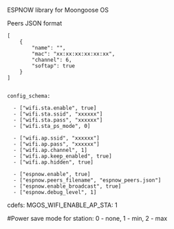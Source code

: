 ESPNOW library for Moongoose OS

Peers JSON format


    [
        {
            "name": "",
            "mac": "xx:xx:xx:xx:xx:xx",
            "channel": 6,
            "softap": true
        }
    ]


    config_schema:

      - ["wifi.sta.enable", true]
      - ["wifi.sta.ssid", "xxxxxx"]
      - ["wifi.sta.pass", "xxxxxx"]
      - ["wifi.sta_ps_mode", 0]

      - ["wifi.ap.ssid", "xxxxxx"]
      - ["wifi.ap.pass", "xxxxxx"]
      - ["wifi.ap.channel", 1]
      - ["wifi.ap.keep_enabled", true]
      - ["wifi.ap.hidden", true] 

      - ["espnow.enable", true]
      - ["espnow.peers_filename", "espnow_peers.json"]
      - ["espnow.enable_broadcast", true]
      - ["espnow.debug_level", 1]

cdefs:
MGOS_WIFI_ENABLE_AP_STA: 1



#Power save mode for station: 0 - none, 1 - min, 2 - max
